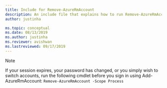 ```yaml
---
title: Include for Remove-AzureRmAccount 
description: An include file that explains how to run Remove-AzureRmAccount.
author: justinha

ms.topic: conceptual
ms.date: 08/13/2019
ms.author: justinha
ms.reviewer: avishwan
ms.lastreviewed: 09/17/2019
---
```


>[!Note]
>If your session expires, your password has changed, or you simply wish to switch accounts, run the following cmdlet before you sign in using Add-AzureRmAccount: `Remove-AzureRmAccount -Scope Process`
